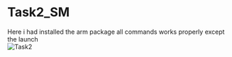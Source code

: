 # Task2_SM
Here i had installed the arm package all commands works properly except the launch   
![Task2](https://user-images.githubusercontent.com/107870250/184902763-211a8a02-5dd0-476c-81b1-556cead40950.PNG)
